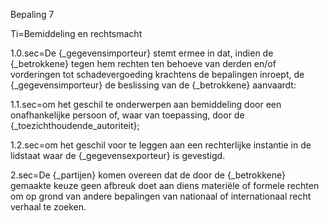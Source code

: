 Bepaling 7

Ti=Bemiddeling en rechtsmacht


1.0.sec=De {_gegevensimporteur} stemt ermee in dat, indien de {_betrokkene} tegen hem rechten ten behoeve van derden en/of vorderingen tot schadevergoeding krachtens de bepalingen inroept, de {_gegevensimporteur} de beslissing van de {_betrokkene} aanvaardt:

1.1.sec=om het geschil te onderwerpen aan bemiddeling door een onafhankelijke persoon of, waar van toepassing, door de {_toezichthoudende_autoriteit};

1.2.sec=om het geschil voor te leggen aan een rechterlijke instantie in de lidstaat waar de {_gegevensexporteur} is gevestigd.

2.sec=De {_partijen} komen overeen dat de door de {_betrokkene} gemaakte keuze geen afbreuk doet aan diens materiële of formele rechten om op grond van andere bepalingen van nationaal of internationaal recht verhaal te zoeken.

